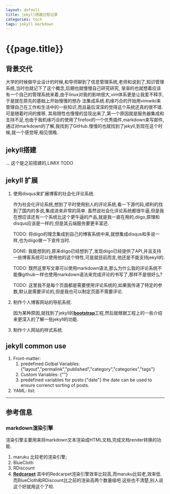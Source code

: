```yaml
---
layout: default
title: jekyll搭建过程记录
categories: tech
tags: jekyll markdown
---
```

# {{page.title}}

## 背景交代
大学的时候做毕业设计的时候,和导师聊到了信息管理系统,老师和说到了,知识管理系统,当时也就记下了这个概念,后期也就慢慢自己研究研究,
渐渐的也就想着应该有一个自己的管理系统来着,由于linux对我的影响很大,vim体系更是让我爱不释手,于是就在原先的基础上开始慢慢的想办
法集成系统.机缘巧合的开始用vimwiki来管理自己在工作和生活中的一些知识,而且最后深深的觉得这个系统还真的很不错.可是随着时间的推移,
其局限性也慢慢的显现出来了,第一个原因就是服务器集成和支持不足,也由于我机缘巧合的使用了firefox的一个优秀插件,markdown来写邮件,
通过对markdown的了解,我找到了GitHub.慢慢的也就找到了jekyll,到现在这个时候,就一个感觉呀,相见恨晚.

## jekyll搭建 ##
... 这个是之前搭建的,LIMIX TODO

## jekyll 扩展 ##
1. 使用disqus来扩展博客的社会化评论系统.

	作为社会化评论系统,想到了平时使用别人的评论系统,看一下源代码,顺利的找到了国内的多说,集成进来非常的简单.
	虽然说社会化评论系统都很牛逼,但是我在想应该还有一个系统比这个更牛逼的产品,就是我一直在用的,diigo,原理和disqus应该是一样的,但是其云端服务要更丰富还.

	TODO: 将diigo的理念集成到自己的博客系统中来,就想集成disqus和多说一样,也为diigo做一下宣传当时.

	DONE: 我能想到的,原来diigo已经想到了,发现diigo已经提供了API,并且支持一些博客系统可以使用他的这个特性,可是就目前而言,他还是不能支持jekyll的.

	TODO: 既然这里写文章可以使用markdown语法,那么为什么我的评论系统不能像github一样也使用markdown语法来完成评论的书写了,那样不是很好么?
	
	TODO: 这里我不是每个页面都是需要使用评论系统的,如果我传递了特定的参数,默认是需要评论的,但是我也可以制定页面不需要评论.

1. 制作个人博客网站的导航系统.

	因为某种原因,就找到了jekyll的[**bootstrap**](http://jekyllbootstrap.com/usage/jekyll-quick-start.html "jekyll引导")工程,然后就根据工程上的一些介绍来更深入的了解一些jekyll的功能.

1. 制作个人网站的样式系统.


## jekyll common use ##
1. Front-matter: 
	1. predefined Golbal Variables:{"layout","permalink","published","category","categories","tags"}
	1. Custom Variables: {""}
	1. predefined variables for posts:{"date"} the date can be used to ensure correnct sorting of posts.
1. YAML: list: 

----

## 参考信息 ##

### markdown渲染引擎 ##

渲染引擎主要用来将markdown文本渲染成HTML文档,完成文档render转换的功能.

1. maruku 比较老的渲染引擎;
2. BlueCloth
3. RDiscount
4. [**Redcarpet**](https://github.com/blog/832-rolling-out-the-redcarpet "Redcarpet")
	其中的Redcarpet渲染引擎效率比较高,而maruku比较老,效率低.而BlueCloth和RDiscount比之前的渲染高两个数量级吧.这些也不清楚,别人说这个好就用这个了呗.
